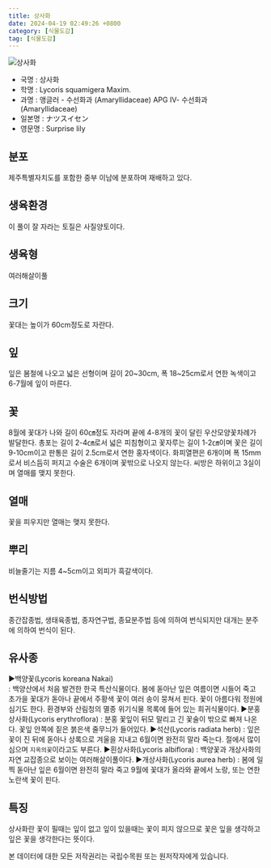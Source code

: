 ```yaml
---
title: 상사화
date: 2024-04-19 02:49:26 +0800
category: [식물도감]
tag: [식물도감]
---
```




![상사화](/fileUpload/plants/basic/Amaryllidaceae/Lycoris/6166/6166_1_th2.jpg)
- 국명 : 상사화
- 학명 : Lycoris squamigera Maxim.
- 과명 : 앵글러 - 수선화과 (Amaryllidaceae) APG Ⅳ- 수선화과 (Amaryllidaceae)
- 일본명 : ナツスイセン
- 영문명 : Surprise lily


## 분포
제주특별자치도를 포함한 중부 이남에 분포하며 재배하고 있다.
## 생육환경
이 풀이 잘 자라는 토질은 사질양토이다.
## 생육형
여러해살이풀 
## 크기
꽃대는 높이가 60cm정도로 자란다.
## 잎
잎은 봄철에 나오고 넓은 선형이며 길이 20~30cm, 폭 18~25cm로서 연한 녹색이고 6-7월에 잎이 마른다.
## 꽃
8월에 꽃대가 나와 길이 60㎝정도 자라며 끝에 4-8개의 꽃이 달린 우산모양꽃차례가 발달한다. 총포는 길이 2-4㎝로서 넓은 피침형이고 꽃자루는 길이 1-2㎝이며 꽃은 길이 9-10cm이고 판통은 길이 2.5cm로서 연한 홍자색이다. 화피열편은 6개이며 폭 15mm로서 비스듬히 퍼지고 수술은 6개이며 꽃밖으로 나오지 않는다. 씨방은 하위이고 3실이며 열매를 맺지 못한다.
## 열매
꽃을 피우지만 열매는 맺지 못한다.
## 뿌리
비늘줄기는 지름 4~5cm이고 외피가 흑갈색이다.
## 번식방법
종간잡종법, 생태육종법, 종자연구법, 종묘분주법 등에 의하여 번식되지만 대개는 분주에 의하여 번식이 된다.
## 유사종
▶백양꽃(Lycoris koreana Nakai)    : 백양산에서 처음 발견한 한국 특산식물이다. 봄에 돋아난 잎은 여름이면 시들어 죽고 초가을 꽃대가 돋아나 끝에서 주황색 꽃이 여러 송이 뭉쳐서 핀다. 꽃이 아름다워 정원에 심기도 한다. 환경부와 산림청의 멸종 위기식물 목록에 들어 있는 희귀식물이다.▶분홍상사화(Lycoris erythroflora)  : 분홍 꽃잎이 뒤모 말리고 긴 꽃술이 밖으로 빠져 나온다. 꽃잎 안쪽에 짙은 붉은색 줄무늬가 들어있다.▶석산(Lycoris radiata herb)  : 잎은 꽃이 진 뒤에 돋아나 상록으로 겨울을 지내고 6월이면 완전히 말라 죽는다. 절에서 많이 심으며 `지옥의꽃`이라고도 부른다.▶흰상사화(Lycoris albiflora)  : 백양꽃과 개상사화의 자연 교잡종으로 보이는 여러해살이풀이다.▶개상사화(Lycoris aurea herb)  : 봄에 일찍 돋아난 잎은 6월이면 완전히 말라 죽고 9월에 꽃대가 올라와 끝에서 노랑, 또는 연한 노란색 꽃이 핀다.
## 특징
상사화란 꽃이 필때는 잎이 없고 잎이 있을때는 꽃이 피지 않으므로 꽃은 잎을 생각하고 잎은 꽃을 생각한다는 뜻이다.






본 데이터에 대한 모든 저작권리는 국립수목원 또는 원저작자에게 있습니다.
